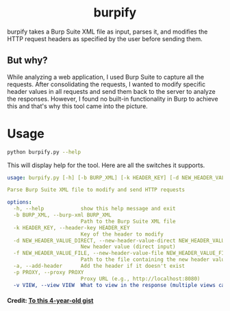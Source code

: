 <h1 align="center">burpify</h1>
burpify takes a Burp Suite XML file as input, parses it, and modifies the HTTP request headers as specified by the user before sending them.

## But why?
While analyzing a web application, I used Burp Suite to capture all the requests. After consolidating the requests, I wanted to modify specific header values in all requests and send them back to the server to analyze the responses. However, I found no built-in functionality in Burp to achieve this and that's why this tool came into the picture.

# Usage

```bash
python burpify.py --help
```
This will display help for the tool. Here are all the switches it supports.

```yaml
usage: burpify.py [-h] [-b BURP_XML] [-k HEADER_KEY] [-d NEW_HEADER_VALUE_DIRECT] [-f NEW_HEADER_VALUE_FILE] [-a] [-p PROXY] [-v VIEW]

Parse Burp Suite XML file to modify and send HTTP requests

options:
  -h, --help            show this help message and exit
  -b BURP_XML, --burp-xml BURP_XML
                        Path to the Burp Suite XML file
  -k HEADER_KEY, --header-key HEADER_KEY
                        Key of the header to modify
  -d NEW_HEADER_VALUE_DIRECT, --new-header-value-direct NEW_HEADER_VALUE_DIRECT
                        New header value (direct input)
  -f NEW_HEADER_VALUE_FILE, --new-header-value-file NEW_HEADER_VALUE_FILE
                        Path to the file containing the new header value
  -a, --add-header      Add the header if it doesn't exist
  -p PROXY, --proxy PROXY
                        Proxy URL (e.g., http://localhost:8080)
  -v VIEW, --view VIEW  What to view in the response (multiple views can be separated by comma, e.g., "status,headers"). Possible values: [status, headers, body, length, all, none]
```
#### Credit: [To this 4-year-old gist](https://gist.github.com/cunla/c074179a587c0d012229ee8cc5c04a8c)
